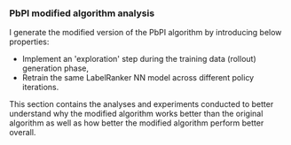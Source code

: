 ### PbPI modified algorithm analysis

I generate the modified version of the PbPI algorithm by introducing below properties:
- Implement an 'exploration' step during the training data (rollout) generation phase,
- Retrain the same LabelRanker NN model across different policy iterations.


This section contains the analyses and experiments conducted to better understand why the modified algorithm works better than the original algorithm as well as how better the modified algorithm perform better overall.